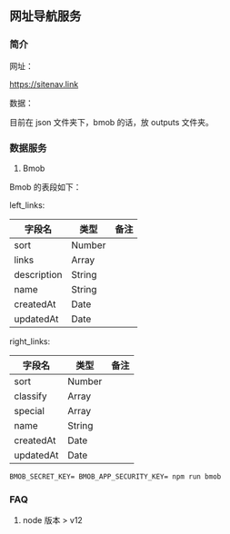 ## 网址导航服务

### 简介

网址：

https://sitenav.link

数据：

目前在 json 文件夹下，bmob 的话，放 outputs 文件夹。

### 数据服务

1. Bmob

Bmob 的表段如下：

left_links:

|   字段名   |   类型   |   备注   |
| ---- | ---- | ---- |
|  sort    |   Number   |      |
|  links    |   Array   |      |
|  description   |   String   |      |
|  name   |   String   |      |
|  createdAt   |   Date   |      |
|  updatedAt   |   Date   |      |


right_links:

|   字段名   |   类型   |   备注   |
| ---- | ---- | ---- |
|   sort    |   Number   |      |
|   classify    |   Array   |      |
|   special   |   Array   |      |
|   name   |   String   |      |
|   createdAt   |   Date   |      |
|   updatedAt   |   Date   |      |

```
BMOB_SECRET_KEY= BMOB_APP_SECURITY_KEY= npm run bmob
```


### FAQ

1. node 版本 > v12